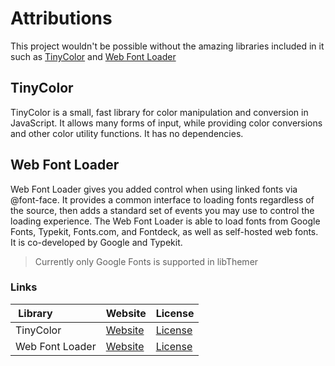 # Attributions
This project wouldn't be possible without the amazing libraries included in it such as [TinyColor](https://github.com/bgrins/TinyColor) and [Web Font Loader](https://github.com/typekit/webfontloader)

## TinyColor
TinyColor is a small, fast library for color manipulation and conversion in JavaScript. It allows many forms of input, while providing color conversions and other color utility functions. It has no dependencies.

## Web Font Loader
Web Font Loader gives you added control when using linked fonts via @font-face. It provides a common interface to loading fonts regardless of the source, then adds a standard set of events you may use to control the loading experience. The Web Font Loader is able to load fonts from Google Fonts, Typekit, Fonts.com, and Fontdeck, as well as self-hosted web fonts. It is co-developed by Google and Typekit. 

> Currently only Google Fonts is supported in libThemer

### Links
| &nbsp;Library     | Website     | License     |
| :---------- | :---------- | :---------- |
| TinyColor   | [Website](https://bgrins.github.io/TinyColor/) | [License](https://github.com/bgrins/TinyColor/blob/master/LICENSE) |
| Web Font Loader   | [Website](https://github.com/typekit/webfontloader) | [License](https://github.com/typekit/webfontloader/blob/master/LICENSE)|